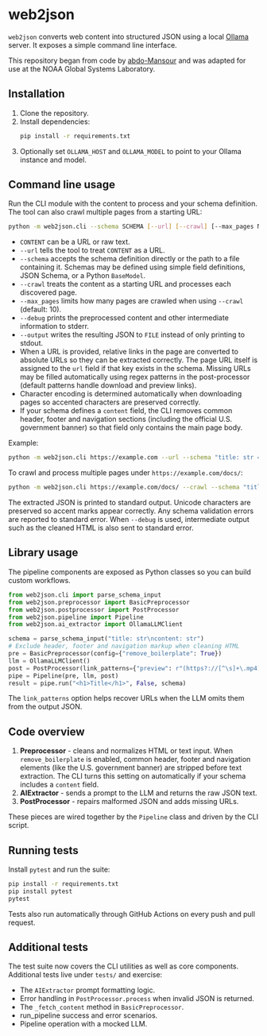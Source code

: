 # web2json

`web2json` converts web content into structured JSON using a local [Ollama](https://ollama.com/) server. It exposes a simple command line interface.

This repository began from code by [abdo-Mansour](https://huggingface.co/abdo-Mansour) and was adapted for use at the NOAA Global Systems Laboratory.

## Installation

1. Clone the repository.
2. Install dependencies:
   ```bash
   pip install -r requirements.txt
   ```
3. Optionally set `OLLAMA_HOST` and `OLLAMA_MODEL` to point to your Ollama instance and model.

## Command line usage

Run the CLI module with the content to process and your schema definition. The tool can also crawl multiple pages from a starting URL:

```bash
python -m web2json.cli --schema SCHEMA [--url] [--crawl] [--max_pages N] [--output FILE] CONTENT
```

- `CONTENT` can be a URL or raw text.
- `--url` tells the tool to treat `CONTENT` as a URL.
- `--schema` accepts the schema definition directly or the path to a file containing it. Schemas may be defined using simple field definitions, JSON Schema, or a Python `BaseModel`.
- `--crawl` treats the content as a starting URL and processes each discovered page.
- `--max_pages` limits how many pages are crawled when using `--crawl` (default: 10).
- `--debug` prints the preprocessed content and other intermediate information to stderr.
- `--output` writes the resulting JSON to `FILE` instead of only printing to stdout.
- When a URL is provided, relative links in the page are converted to absolute URLs so they can be extracted correctly. The page URL itself is assigned to the `url` field if that key exists in the schema. Missing URLs may be filled automatically using regex patterns in the post-processor (default patterns handle download and preview links).
- Character encoding is determined automatically when downloading pages so accented characters are preserved correctly.
- If your schema defines a `content` field, the CLI removes common header, footer
  and navigation sections (including the official U.S. government banner) so that
  field only contains the main page body.

Example:

```bash
python -m web2json.cli https://example.com --url --schema "title: str = Page title"
```

To crawl and process multiple pages under `https://example.com/docs/`:

```bash
python -m web2json.cli https://example.com/docs/ --crawl --schema "title: str"
```

The extracted JSON is printed to standard output. Unicode characters are
preserved so accent marks appear correctly. Any schema validation errors are
reported to standard error. When `--debug` is used, intermediate output such as the cleaned HTML is also sent to standard error.


## Library usage

The pipeline components are exposed as Python classes so you can build custom workflows.

```python
from web2json.cli import parse_schema_input
from web2json.preprocessor import BasicPreprocessor
from web2json.postprocessor import PostProcessor
from web2json.pipeline import Pipeline
from web2json.ai_extractor import OllamaLLMClient

schema = parse_schema_input("title: str\ncontent: str")
# Exclude header, footer and navigation markup when cleaning HTML
pre = BasicPreprocessor(config={"remove_boilerplate": True})
llm = OllamaLLMClient()
post = PostProcessor(link_patterns={"preview": r"(https?://[^\s]+\.mp4)"})
pipe = Pipeline(pre, llm, post)
result = pipe.run("<h1>Title</h1>", False, schema)
```

The `link_patterns` option helps recover URLs when the LLM omits them from the output JSON.

## Code overview

1. **Preprocessor** - cleans and normalizes HTML or text input.
   When `remove_boilerplate` is enabled, common header, footer and navigation
   elements (like the U.S. government banner) are stripped before text
   extraction. The CLI turns this setting on automatically if your schema
   includes a `content` field.
2. **AIExtractor** - sends a prompt to the LLM and returns the raw JSON text.
3. **PostProcessor** - repairs malformed JSON and adds missing URLs.

These pieces are wired together by the `Pipeline` class and driven by the CLI script.



## Running tests

Install `pytest` and run the suite:

```bash
pip install -r requirements.txt
pip install pytest
pytest
```

Tests also run automatically through GitHub Actions on every push and pull request.

## Additional tests

The test suite now covers the CLI utilities as well as core components.
Additional tests live under `tests/` and exercise:
- The `AIExtractor` prompt formatting logic.
- Error handling in `PostProcessor.process` when invalid JSON is returned.
- The `_fetch_content` method in `BasicPreprocessor`.
- run_pipeline success and error scenarios.
- Pipeline operation with a mocked LLM.
